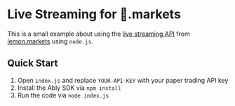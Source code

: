 # Live Streaming for 🍋.markets

This is a small example about using the [live streaming API](https://docs.lemon.markets/live-streaming/overview) from [lemon.markets](https://lemon.markets/) using `node.js`.

## Quick Start

1. Open `index.js` and replace `YOUR-API-KEY` with your paper trading API key
2. Install the Ably SDK via `npm install`
3. Run the code via `node index.js`
